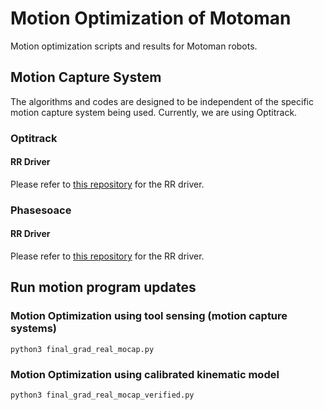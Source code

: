 # Motion Optimization of Motoman

Motion optimization scripts and results for Motoman robots.

## Motion Capture System

The algorithms and codes are designed to be independent of the specific motion capture system being used. Currently, we are using Optitrack.

### Optitrack

#### RR Driver
Please refer to [this repository](https://github.com/robotraconteur-contrib/optitrack_mocap_robotraconteur_driver) for the RR driver.

### Phasesoace

#### RR Driver
Please refer to [this repository](https://github.com/robotraconteur-contrib/phasespace_mocap_robotraconteur_driver) for the RR driver.

## Run motion program updates

### Motion Optimization using tool sensing (motion capture systems)

```
python3 final_grad_real_mocap.py
```

### Motion Optimization using calibrated kinematic model

```
python3 final_grad_real_mocap_verified.py
```